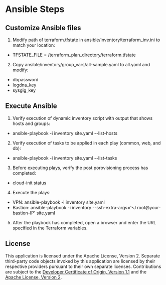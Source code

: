 # Ansible Steps

## Customize Ansible files 

1. Modify path of terraform.tfstate in ansible/inventory/terraform_inv.ini to match your location:
- TFSTATE_FILE = /terraform_plan_directory/terraform.tfstate

2. Copy ansible/inventory/group_vars/all-sample.yaml to all.yaml and modify:
- dbpassword
- logdna_key
- sysgig_key 


## Execute Ansible

1. Verify execution of dynamic inventory script with output that shows hosts and groups:
- ansible-playbook -i inventory site.yaml --list-hosts

2. Verify execution of tasks to be applied in each play (common, web, and db):
- ansible-playbook -i inventory site.yaml --list-tasks 

3. Before executing plays, verify the post porovisioning process has completed:
- cloud-init status

4. Execute the plays:
- VPN:  ansible-playbook -i inventory site.yaml
- Bastion:  ansible-playbook -i inventory --ssh-extra-args='-J root@your-bastion-IP' site.yaml

5. After the playbook has completed, open a browser and enter the URL specified in the Terraform variables.

## License

This application is licensed under the Apache License, Version 2.  Separate third-party code objects invoked by this application are licensed by their respective providers pursuant to their own separate licenses.  Contributions are subject to the [Developer Certificate of Origin, Version 1.1](https://developercertificate.org/) and the [Apache License, Version 2](https://www.apache.org/licenses/LICENSE-2.0.txt).
